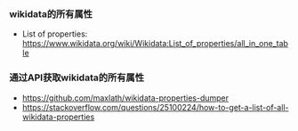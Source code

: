 ### wikidata的所有属性

* List of properties: https://www.wikidata.org/wiki/Wikidata:List_of_properties/all_in_one_table

### 通过API获取wikidata的所有属性

* https://github.com/maxlath/wikidata-properties-dumper
* https://stackoverflow.com/questions/25100224/how-to-get-a-list-of-all-wikidata-properties
